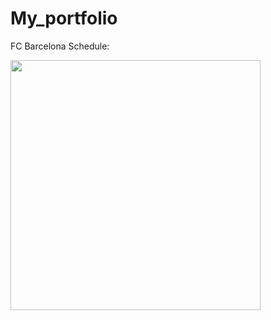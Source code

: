 # My_portfolio

FC Barcelona Schedule:

<img src="https://github.com/user-attachments/assets/9897fabf-1a02-48d0-9699-a565c4f9de66" width="400">
